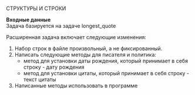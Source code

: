  СТРУКТУРЫ И СТРОКИ

**Входные данные**  
Задача базируется на задаче longest_quote

Расширенная задача включает следующие изменения:
1. Набор строк в файле произвольный, а не фиксированный.
2. Написать следующие методы для писателя и политика:  
    * метод для установки даты рождения, который принимает в себя строку - дату рождения  
    * метод для установки цитаты, который принимает в себя строку - текст цитаты
3. Написанные методы использовать в программе
  
